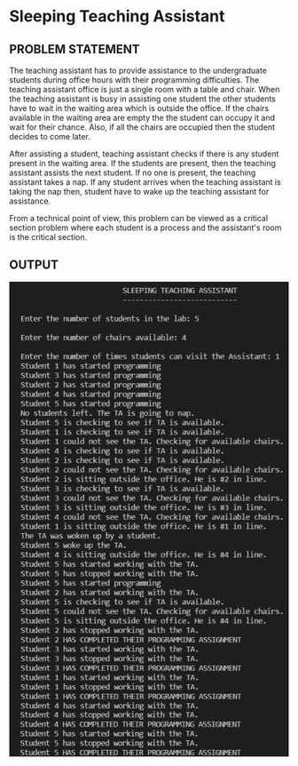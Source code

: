 # Sleeping Teaching Assistant


## PROBLEM STATEMENT
The teaching assistant has to provide assistance to the undergraduate students during office hours with their programming difficulties. The teaching assistant office is just a single room with a table and chair. When the teaching assistant is busy in assisting one student the other students have to wait in the waiting area which is outside the office. If the chairs available in the waiting area are empty the the student can occupy it and wait for their chance. Also, if all the chairs are occupied then the student decides to come later.

After assisting a student, teaching assistant checks if there is any student present in the waiting area. If the students are present, then the teaching assistant assists the next student. If no one is present, the teaching assistant takes a nap. If any student arrives when the teaching assistant is taking the nap then, student have to wake up the teaching assistant for assistance.

From a technical point of view, this problem can be viewed as a critical section problem where each student is a process and the assistant's room is the critical section.
## OUTPUT
![](images/op.png)
